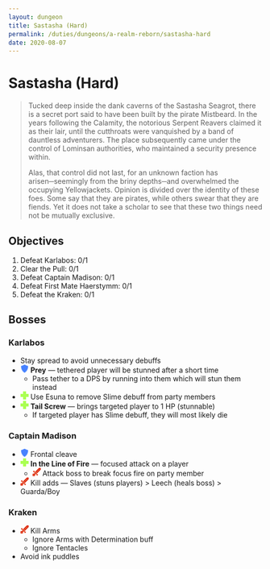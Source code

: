 ```yaml
---
layout: dungeon
title: Sastasha (Hard)
permalink: /duties/dungeons/a-realm-reborn/sastasha-hard
date: 2020-08-07
---
```


# Sastasha (Hard)

> Tucked deep inside the dank caverns of the Sastasha Seagrot, there is a secret port said to have been built by the pirate Mistbeard. In the years following the Calamity, the notorious Serpent Reavers claimed it as their lair, until the cutthroats were vanquished by a band of dauntless adventurers. The place subsequently came under the control of Lominsan authorities, who maintained a security presence within.
>
> Alas, that control did not last, for an unknown faction has arisen─seemingly from the briny depths─and overwhelmed the occupying Yellowjackets. Opinion is divided over the identity of these foes. Some say that they are pirates, while others swear that they are fiends. Yet it does not take a scholar to see that these two things need not be mutually exclusive.

## Objectives

1. Defeat Karlabos: 0/1
2. Clear the Pull: 0/1
3. Defeat Captain Madison: 0/1
4. Defeat First Mate Haerstymm: 0/1
5. Defeat the Kraken: 0/1

## Bosses

### Karlabos

* Stay spread to avoid unnecessary debuffs
* ![](/assets/icons/role-tank.png) **Prey** — tethered player will be stunned after a short time
  * Pass tether to a DPS by running into them which will stun them instead
* ![](/assets/icons/role-healer.png) Use Esuna to remove Slime debuff from party members
* ![](/assets/icons/role-healer.png) **Tail Screw** — brings targeted player to 1 HP (stunnable)
  * If targeted player has Slime debuff, they will most likely die

### Captain Madison

* ![](/assets/icons/role-tank.png) Frontal cleave
* ![](/assets/icons/role-healer.png) **In the Line of Fire** — focused attack on a player
  * ![](/assets/icons/role-dps.png) Attack boss to break focus fire on party member
* ![](/assets/icons/role-dps.png) Kill adds — Slaves (stuns players) > Leech (heals boss) > Guarda/Boy

### Kraken

* ![](/assets/icons/role-dps.png) Kill Arms
  * Ignore Arms with Determination buff
  - Ignore Tentacles
* Avoid ink puddles

